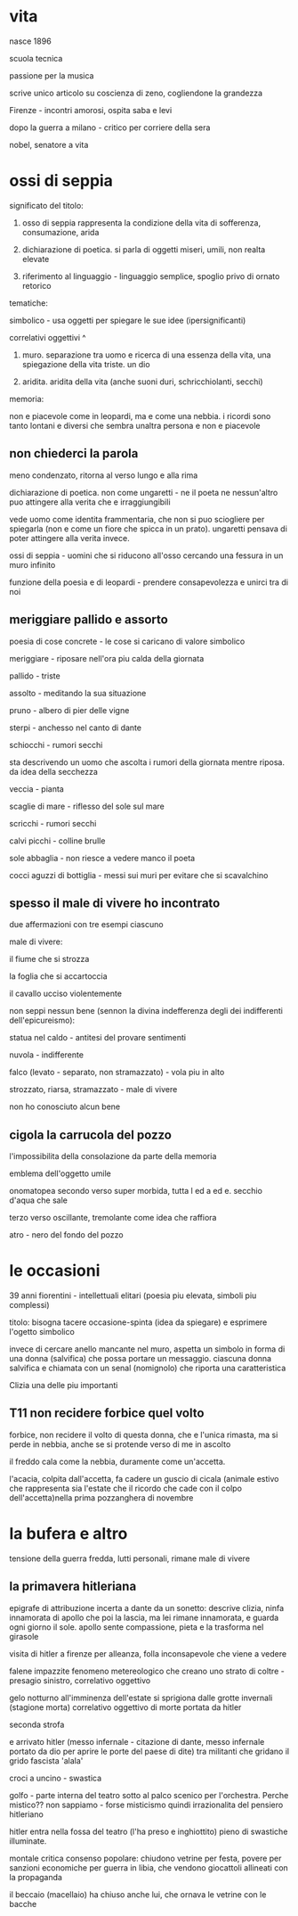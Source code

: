 # vita

nasce 1896

scuola tecnica

passione per la musica

scrive unico articolo su coscienza di zeno, cogliendone la grandezza

Firenze - incontri amorosi, ospita saba e levi

dopo la guerra a milano - critico per corriere della sera

nobel, senatore a vita

# ossi di seppia

significato del titolo:

1. osso di seppia rappresenta la condizione della vita di sofferenza, consumazione, arida

2. dichiarazione di poetica. si parla di oggetti miseri, umili, non realta elevate

3. riferimento al linguaggio - linguaggio semplice, spoglio privo di ornato retorico

tematiche:

simbolico - usa oggetti per spiegare le sue idee (ipersignificanti)

correlativi oggettivi ^

1. muro. separazione tra uomo e ricerca di una essenza della vita, una spiegazione della vita triste. un dio

2. aridita. aridita della vita (anche suoni duri, schricchiolanti, secchi)

memoria:

non e piacevole come in leopardi, ma e come una nebbia. i ricordi sono tanto lontani e diversi che sembra unaltra persona e non e piacevole

## non chiederci la parola

meno condenzato, ritorna al verso lungo e alla rima

dichiarazione di poetica. non come ungaretti - ne il poeta ne nessun'altro puo attingere alla verita che e irraggiungibili

vede uomo come identita frammentaria, che non si puo sciogliere per spiegarla (non e come un fiore che spicca in un prato). ungaretti pensava di poter attingere alla verita invece.

ossi di seppia - uomini che si riducono all'osso cercando una fessura in un muro infinito

funzione della poesia e di leopardi - prendere consapevolezza e unirci tra di noi

## meriggiare pallido e assorto

poesia di cose concrete - le cose si caricano di valore simbolico

meriggiare - riposare nell'ora piu calda della giornata

pallido - triste

assolto -  meditando la sua situazione

pruno - albero di pier delle vigne

sterpi - anchesso nel canto di dante

schiocchi - rumori secchi

sta descrivendo un uomo che ascolta i rumori della giornata mentre riposa. da idea della secchezza

veccia - pianta

scaglie di mare - riflesso del sole sul mare

scricchi - rumori secchi

calvi picchi - colline brulle

sole abbaglia - non riesce a vedere manco il poeta

cocci aguzzi di bottiglia - messi sui muri per evitare che si scavalchino

## spesso il male di vivere ho incontrato

due affermazioni con tre esempi ciascuno

male di vivere:

il fiume che si strozza

la foglia che si accartoccia

il cavallo ucciso violentemente

non seppi nessun bene (sennon la divina indefferenza degli dei indifferenti dell'epicureismo):

statua nel caldo - antitesi del provare sentimenti

nuvola - indifferente

falco (levato - separato, non stramazzato) - vola piu in alto

strozzato, riarsa, stramazzato - male di vivere

non ho conosciuto alcun bene

## cigola la carrucola del pozzo

l'impossibilita della consolazione da parte della memoria

emblema dell'oggetto umile

onomatopea secondo verso super morbida, tutta l ed a ed e. secchio d'aqua che sale

terzo verso oscillante, tremolante come idea che raffiora

atro - nero del fondo del pozzo

# le occasioni

39 anni fiorentini - intellettuali elitari (poesia piu elevata, simboli piu complessi)

titolo: bisogna tacere occasione-spinta (idea da spiegare) e esprimere l'ogetto simbolico

invece di cercare anello mancante nel muro, aspetta un simbolo in forma di una donna (salvifica) che possa portare un messaggio. ciascuna donna salvifica e chiamata con un senal (nomignolo) che riporta una caratteristica

Clizia una delle piu importanti

## T11 non recidere forbice quel volto

forbice, non recidere il volto di questa donna, che e l'unica rimasta, ma si perde in nebbia, anche se si protende verso di me in ascolto

il freddo cala come la nebbia, duramente come un'accetta.

l'acacia, colpita dall'accetta, fa cadere un guscio di cicala (animale estivo che rappresenta sia l'estate che il ricordo che cade con il colpo dell'accetta)nella prima pozzanghera di novembre

# la bufera e altro

tensione della guerra fredda, lutti personali, rimane male di vivere

## la primavera hitleriana

epigrafe di attribuzione incerta a dante da un sonetto:  descrive clizia, ninfa innamorata di apollo che poi la lascia, ma lei rimane innamorata, e guarda ogni giorno il sole. apollo sente compassione, pieta e la trasforma nel girasole

visita di hitler a firenze per alleanza, folla inconsapevole che viene a vedere

falene impazzite fenomeno metereologico che creano uno strato di coltre - presagio sinistro, correlativo oggettivo

gelo notturno all'imminenza dell'estate si sprigiona dalle grotte invernali (stagione morta) correlativo oggettivo di morte portata da hitler

seconda strofa

e arrivato hitler (messo infernale - citazione di dante, messo infernale portato da dio per aprire le porte del paese di dite) tra militanti che gridano il grido fascista 'alala'

croci a uncino - swastica

golfo - parte interna del teatro sotto al palco scenico per l'orchestra. Perche mistico?? non sappiamo - forse misticismo quindi irrazionalita del pensiero hitleriano

hitler entra nella fossa del teatro (l'ha preso e inghiottito) pieno di swastiche illuminate.

montale critica consenso popolare: chiudono vetrine per festa, povere per sanzioni economiche per guerra in libia, che vendono giocattoli allineati con la propaganda

il beccaio (macellaio) ha chiuso anche lui, che ornava le vetrine con le bacche
